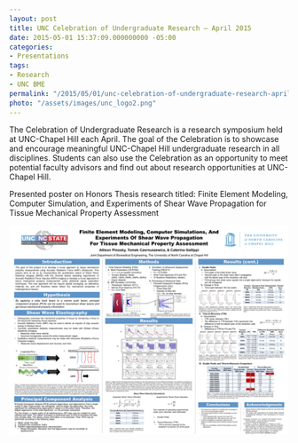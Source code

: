 ```yaml
---
layout: post
title: UNC Celebration of Undergraduate Research – April 2015
date: 2015-05-01 15:37:09.000000000 -05:00
categories:
- Presentations
tags:
- Research
- UNC BME
permalink: "/2015/05/01/unc-celebration-of-undergraduate-research-april-2015/"
photo: "/assets/images/unc_logo2.png"
---
```


The Celebration of Undergraduate Research is a research symposium held at UNC-Chapel Hill each April. The goal of the Celebration is to showcase and encourage meaningful UNC-Chapel Hill undergraduate research in all disciplines. Students can also use the Celebration as an opportunity to meet potential faculty advisors and find out about research opportunities at UNC-Chapel Hill.

Presented poster on Honors Thesis research titled: Finite Element Modeling, Computer Simulation, and Experiments of Shear Wave Propagation for Tissue Mechanical Property Assessment

![Pinosky_COUR Poster]( /assets/images/pinosky_cour-poster.jpg)
